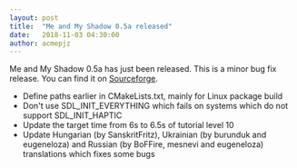 ```yaml
---
layout: post
title:  "Me and My Shadow 0.5a released"
date:   2018-11-03 04:30:00
author: acmepjz
---
```


Me and My Shadow 0.5a has just been released.
This is a minor bug fix release.
You can find it on [Sourceforge](https://sourceforge.net/projects/meandmyshadow/files/0.5a/).

* Define paths earlier in CMakeLists.txt, mainly for Linux package build
* Don't use SDL_INIT_EVERYTHING which fails on systems which do not support SDL_INIT_HAPTIC
* Update the target time from 6s to 6.5s of tutorial level 10
* Update Hungarian (by SanskritFritz), Ukrainian (by burunduk and eugeneloza)
  and Russian (by BoFFire, mesnevi and eugeneloza) translations which fixes some bugs
